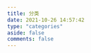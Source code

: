 ```yaml
---
title: 分类
date: 2021-10-26 14:57:42
type: "categories"
aside: false
comments: false
---
```

<!-- aside: false -->
<!-- 页面内容 -->
